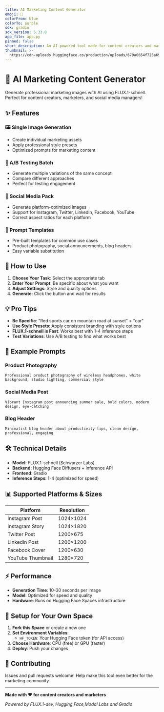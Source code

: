 ```yaml
---
title: AI Marketing Content Generator
emoji: 🎨
colorFrom: blue
colorTo: purple
sdk: gradio
sdk_version: 5.33.0
app_file: app.py
pinned: false
short_description: An AI-powered tool made for content creators and marketers
thumbnail: >-
  https://cdn-uploads.huggingface.co/production/uploads/679a6654f725a69c7545169c/U9TK3AQP0mjvBLAyO9Y5H.jpeg
---
```


# 🎨 AI Marketing Content Generator

Generate professional marketing images with AI using FLUX.1-schnell. Perfect for content creators, marketers, and social media managers!

## ✨ Features

### 🖼️ Single Image Generation
- Create individual marketing assets
- Apply professional style presets
- Optimized prompts for marketing content

### 🔄 A/B Testing Batch
- Generate multiple variations of the same concept
- Compare different approaches
- Perfect for testing engagement

### 📱 Social Media Pack  
- Generate platform-optimized images
- Support for Instagram, Twitter, LinkedIn, Facebook, YouTube
- Correct aspect ratios for each platform

### 📝 Prompt Templates
- Pre-built templates for common use cases
- Product photography, social announcements, blog headers
- Easy variable substitution

## 🚀 How to Use

1. **Choose Your Task**: Select the appropriate tab
2. **Enter Your Prompt**: Be specific about what you want
3. **Adjust Settings**: Style and quality options
4. **Generate**: Click the button and wait for results

## 💡 Pro Tips

- **Be Specific**: "Red sports car on mountain road at sunset" > "car"
- **Use Style Presets**: Apply consistent branding with style options
- **FLUX.1-schnell is Fast**: Works best with 1-4 inference steps
- **Test Variations**: Use A/B testing to find what works best

## 🎯 Example Prompts

### Product Photography
```
Professional product photography of wireless headphones, white background, studio lighting, commercial style
```

### Social Media Post
```
Vibrant Instagram post announcing summer sale, bold colors, modern design, eye-catching
```

### Blog Header
```
Minimalist blog header about productivity tips, clean design, professional, engaging
```

## 🛠️ Technical Details

- **Model**: FLUX.1-schnell (Schwarzer Labs)
- **Backend**: Hugging Face Diffusers + Inference API
- **Frontend**: Gradio
- **Inference Steps**: 1-4 (optimized for speed)

## 📊 Supported Platforms & Sizes

| Platform | Resolution |
|----------|------------|
| Instagram Post | 1024×1024 |
| Instagram Story | 1024×1820 |
| Twitter Post | 1200×675 |
| LinkedIn Post | 1200×1200 |
| Facebook Cover | 1200×630 |
| YouTube Thumbnail | 1280×720 |

## ⚡ Performance

- **Generation Time**: 10-30 seconds per image
- **Model**: Optimized for speed and quality
- **Hardware**: Runs on Hugging Face Spaces infrastructure

## 🔧 Setup for Your Own Space

1. **Fork this Space** or create a new one
2. **Set Environment Variables**:
   - `HF_TOKEN`: Your Hugging Face token (for API access)
3. **Choose Hardware**: CPU (free) or GPU (faster)
4. **Deploy**: Push your changes


## 🤝 Contributing

Issues and pull requests welcome! Help make this tool even better for the marketing community.

---

**Made with ❤️ for content creators and marketers**

*Powered by FLUX.1-dev, Hugging Face,Modal Labs and Gradio*